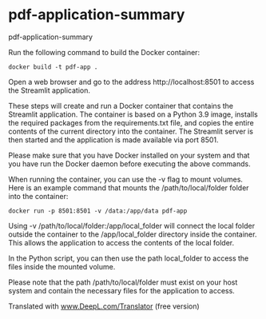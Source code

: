 # pdf-application-summary
pdf-application-summary

Run the following command to build the Docker container:

    docker build -t pdf-app .

Open a web browser and go to the address http://localhost:8501 to access the Streamlit application.

These steps will create and run a Docker container that contains the Streamlit application. The container is based on a Python 3.9 image, installs the required packages from the requirements.txt file, and copies the entire contents of the current directory into the container. The Streamlit server is then started and the application is made available via port 8501.

Please make sure that you have Docker installed on your system and that you have run the Docker daemon before executing the above commands.

When running the container, you can use the -v flag to mount volumes. Here is an example command that mounts the /path/to/local/folder folder into the container:

    docker run -p 8501:8501 -v /data:/app/data pdf-app

Using -v /path/to/local/folder:/app/local_folder will connect the local folder outside the container to the /app/local_folder directory inside the container. This allows the application to access the contents of the local folder.

In the Python script, you can then use the path local_folder to access the files inside the mounted volume.

Please note that the path /path/to/local/folder must exist on your host system and contain the necessary files for the application to access.

Translated with www.DeepL.com/Translator (free version)